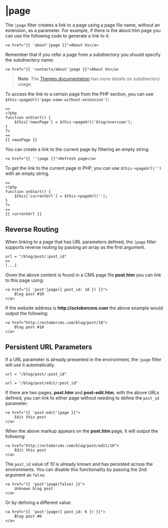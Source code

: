 # |page

The `|page` filter creates a link to a page using a page file name, without an extension, as a parameter. For example, if there is the about.htm page you can use the following code to generate a link to it:

    <a href="{{ 'about'|page }}">About Us</a>

Remember that if you refer a page from a subdirectory you should specify the subdirectory name:

    <a href="{{ 'contacts/about'|page }}">About Us</a>

> **Note**: The [Themes documentation](../cms/themes#subdirectories) has more details on subdirectory usage.

To access the link to a certain page from the PHP section, you can use `$this->pageUrl('page-name-without-extension')`:

    ==
    <?php
    function onStart() {
        $this['newsPage'] = $this->pageUrl('blog/overview');
    }
    ?>
    ==
    {{ newsPage }}

You can create a link to the current page by filtering an empty string:

    <a href="{{ ''|page }}">Refresh page</a>

To get the link to the current page in PHP, you can use `$this->pageUrl('')` with an empty string.

    ==
    <?php
    function onStart() {
        $this['currentUrl'] = $this->pageUrl('');
    }
    ?>
    ==
    {{ currentUrl }}

<a name="reverse-routing"></a>
## Reverse Routing

When linking to a page that has URL parameters defined, the `|page` filter supports reverse routing by passing an array as the first argument.

    url = "/blog/post/:post_id"
    ==
    [...]

Given the above content is found in a CMS page file **post.htm** you can link to this page using:

    <a href="{{ 'post'|page({ post_id: 10 }) }}">
        Blog post #10
    </a>

If the website address is __http://octobercms.com__ the above example would output the following:

    <a href="http://octobercms.com/blog/post/10">
        Blog post #10
    </a>

<a name="persistent-parameters"></a>
## Persistent URL Parameters

If a URL parameter is already presented in the environment, the `|page` filter will use it automatically.

    url = "/blog/post/:post_id"

    url = "/blog/post/edit/:post_id"

If there are two pages, **post.htm** and **post-edit.htm**, with the above URLs defined, you can link to either page without needing to define the `post_id` parameter.

    <a href="{{ 'post-edit'|page }}">
        Edit this post
    </a>

When the above markup appears on the **post.htm** page, it will output the following:

    <a href="http://octobercms.com/blog/post/edit/10">
        Edit this post
    </a>

The `post_id` value of *10* is already known and has persisted across the environments. You can disable this functionality by passing the 2nd argument as `false`:

    <a href="{{ 'post'|page(false) }}">
        Unknown blog post
    </a>

Or by defining a different value:

    <a href="{{ 'post'|page({ post_id: 6 }) }}">
        Blog post #6
    </a>
